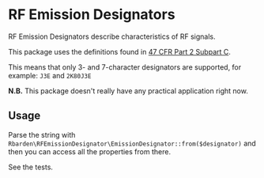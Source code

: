# RF Emission Designators

RF Emission Designators describe characteristics of RF signals.

This package uses the definitions found in [47 CFR Part 2 Subpart C](https://www.ecfr.gov/current/title-47/part-2/subpart-C).

This means that only 3- and 7-character designators are supported, for example: `J3E` and `2K80J3E`

**N.B.** This package doesn't really have any practical application right now.

## Usage

Parse the string with `Rbarden\RFEmissionDesignator\EmissionDesignator::from($designator)` and then you can access all the properties from there.

See the tests.